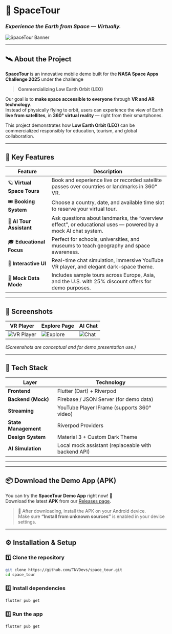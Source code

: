 # 🚀 SpaceTour

### *Experience the Earth from Space — Virtually.*

![SpaceTour Banner](https://cdn.spacetour.app/assets/banner.jpg)

---

## 🛰️ About the Project
**SpaceTour** is an innovative mobile demo built for the **NASA Space Apps Challenge 2025** under the challenge
> **Commercializing Low Earth Orbit (LEO)**

Our goal is to **make space accessible to everyone** through **VR and AR technology**.  
Instead of physically flying to orbit, users can experience the view of Earth **live from satellites**, in **360° virtual reality** — right from their smartphones.

This project demonstrates how **Low Earth Orbit (LEO)** can be commercialized responsibly for education, tourism, and global collaboration.

---

## 🌌 Key Features
| Feature | Description |
|----------|--------------|
| 🪐 **Virtual Space Tours** | Book and experience live or recorded satellite passes over countries or landmarks in 360° VR. |
| 🎟️ **Booking System** | Choose a country, date, and available time slot to reserve your virtual tour. |
| 🧠 **AI Tour Assistant** | Ask questions about landmarks, the “overview effect”, or educational uses — powered by a mock AI chat system. |
| 🎓 **Educational Focus** | Perfect for schools, universities, and museums to teach geography and space awareness. |
| 💬 **Interactive UI** | Real-time chat simulation, immersive YouTube VR player, and elegant dark-space theme. |
| 🧾 **Mock Data Mode** | Includes sample tours across Europe, Asia, and the U.S. with 25% discount offers for demo purposes. |

---

## 📱 Screenshots
| VR Player | Explore Page | AI Chat |
|------------|--------------|---------|
| ![VR Player](https://drive.google.com/file/d/1cUDE--caIR16qButF56kpXWi8mVfhUqM/view?usp=drive_link) | ![Explore](https://cdn.spacetour.app/screens/explore.png) | ![Chat](https://cdn.spacetour.app/screens/chat.png) |

*(Screenshots are conceptual and for demo presentation use.)*

---

## 🧩 Tech Stack
| Layer | Technology |
|--------|-------------|
| **Frontend** | Flutter (Dart) + Riverpod |
| **Backend (Mock)** | Firebase / JSON Server (for demo data) |
| **Streaming** | YouTube Player IFrame (supports 360° video) |
| **State Management** | Riverpod Providers |
| **Design System** | Material 3 + Custom Dark Theme |
| **AI Simulation** | Local mock assistant (replaceable with backend API) |

---

---

## 📦 Download the Demo App (APK)

You can try the **SpaceTour Demo App** right now! 🚀  
Download the latest **APK** from our [Releases page](https://github.com/TNVDevs/space_tour/releases).

> 📲 After downloading, install the APK on your Android device.  
> Make sure **“Install from unknown sources”** is enabled in your device settings.

---


## ⚙️ Installation & Setup

### 1️⃣ Clone the repository
```bash
git clone https://github.com/TNVDevs/space_tour.git
cd space_tour
```

### 2️⃣ Install dependencies
```bash
flutter pub get
```

### 3️⃣ Run the app
```bash
flutter pub get
```